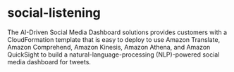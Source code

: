 # social-listening
The AI-Driven Social Media Dashboard solutions provides customers with a CloudFormation template that is easy to deploy to use Amazon Translate, Amazon Comprehend, Amazon Kinesis, Amazon Athena, and Amazon QuickSight to build a natural-language-processing (NLP)-powered social media dashboard for tweets.
